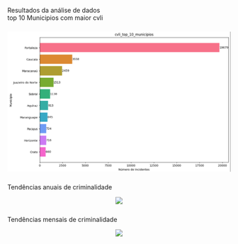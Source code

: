 <p align="left">Resultados da análise de dados<br>top 10 Municipios com maior cvli</p>

###


![Descrição da Imagem](https://github.com/jao1224/Analise-de-dados-cvli/blob/a3e621a00c02ecccb27bcffe33be36d0605cd410/Captura%20de%20tela%202025-01-11%20171636.png)


###


###
<p align="left">Tendências anuais de criminalidade</p>

<div align="center">
  <img height="200" src="C:\Users\Windows\Pictures\Screenshots\Captura de tela 2025-01-11 173738.png"  />
</div>

###

###
<p align="left">Tendências mensais de criminalidade</p>

<div align="center">
  <img height="200" src="C:\Users\Windows\Pictures\Screenshots\Captura de tela 2025-01-11 173535.png"  />
</div>

###
